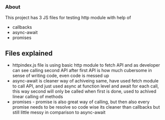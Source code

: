 ### About

This project has 3 JS files for testing http module with help of 
- callbacks
- async-await
- promises

## Files explained
- httpindex.js file is using basic http module to fetch API and as developer can see calling second API after first API is how much cubersome in sense of writing code, even code is messed up
- async-await is cleaner way of achiveing same, have used fetch module to call API, and just used async at function level and await for each call, this way second will only be called when first is done, used to achived linear calling of methods
- promises - promise is also great way of calling, but then also every promise needs to be resolve so code wise its cleaner than callbacks but still little messy in comparison to async-await